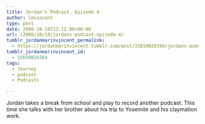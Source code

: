 ```yaml
---
title: Jordan’s Podcast, Episode 4
author: lmvincent
type: post
date: 2008-10-18T12:12:00+00:00
url: /2008/10/18/jordans-podcast-episode-4/
tumblr_jordanmarinvincent_permalink:
  - https://jordanmarinvincent.tumblr.com/post/15659029384/jordans-podcast-episode-4
tumblr_jordanmarinvincent_id:
  - 15659029384
tags:
  - Journey
  - podcast
  - Podcasts

---
```

Jordan takes a break from school and play to record another podcast. This time she talks with her brother about his trip to Yosemite and his claymation work.

<div class="blogger-post-footer">
  <img loading="lazy" width="1" height="1" src="https://blogger.googleusercontent.com/tracker/9039099668816362935-6010980996584894199?l=jordansjourney2.blogspot.com" alt="" />
</div>